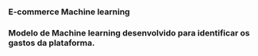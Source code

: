 ### E-commerce Machine learning
### Modelo de Machine learning desenvolvido para identificar os gastos da plataforma. 
